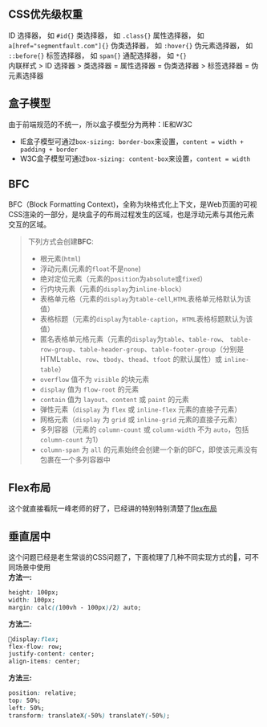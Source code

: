 ## CSS优先级权重
ID 选择器， 如 `#id{}`
类选择器， 如 `.class{}`
属性选择器， 如 `a[href="segmentfault.com"]{}`
伪类选择器， 如 `:hover{}`
伪元素选择器， 如 `::before{}`
标签选择器， 如 `span{}`
通配选择器， 如 `*{}`  
内联样式 > ID 选择器 > 类选择器 = 属性选择器 = 伪类选择器 > 标签选择器 = 伪元素选择器

## 盒子模型
由于前端规范的不统一，所以盒子模型分为两种：IE和W3C  
* IE盒子模型可通过`box-sizing: border-box`来设置，`content = width + padding + border`
* W3C盒子模型可通过`box-sizing: content-box`来设置，`content = width`

## BFC
BFC（Block Formatting Context)，全称为块格式化上下文，是Web页面的可视CSS渲染的一部分，是块盒子的布局过程发生的区域，也是浮动元素与其他元素交互的区域。

> 下列方式会创建**BFC**:  
> * 根元素(`html`)
> * 浮动元素(元素的`float`不是`none`)
> * 绝对定位元素（元素的`position`为`absolute`或`fixed`）
> * 行内块元素（元素的`display`为`inline-block`）
> * 表格单元格（元素的`display`为`table-cell`,`HTML`表格单元格默认为该值）
> * 表格标题（元素的`display`为`table-caption`，`HTML`表格标题默认为该值）
> * 匿名表格单元格元素（元素的`display`为`table`、`table-row`、 `table-row-group`、`table-header-group`、`table-footer-group`（分别是HTML`table`、`row`、`tbody`、`thead`、`tfoot` 的默认属性）或 `inline-table`）
> * `overflow` 值不为 `visible` 的块元素
> * `display` 值为 `flow-root` 的元素
> * `contain` 值为 `layout`、`content` 或 `paint` 的元素
> * 弹性元素（`display` 为 `flex` 或 `inline-flex` 元素的直接子元素）
> * 网格元素（`display` 为 `grid` 或 `inline-grid` 元素的直接子元素）
> * 多列容器（元素的 `column-count` 或 `column-width` 不为 `auto`，包括 `column-count` 为1）
> * `column-span` 为 `all` 的元素始终会创建一个新的BFC，即使该元素没有包裹在一个多列容器中

## Flex布局
这个就直接看阮一峰老师的好了，已经讲的特别特别清楚了[flex布局](http://www.ruanyifeng.com/blog/2015/07/flex-grammar.html)

## 垂直居中
这个问题已经是老生常谈的CSS问题了，下面梳理了几种不同实现方式的🌰，可不同场景中使用  
**方法一:**
```css
height: 100px;
width: 100px;
margin: calc((100vh - 100px)/2) auto;   
```
**方法二:**
```css
display:flex;
flex-flow: row;
justify-content: center;
align-items: center;
```
**方法三:**
```css
position: relative;
top: 50%;
left: 50%;
transform: translateX(-50%) translateY(-50%);
```
